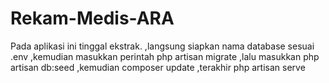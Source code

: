 # Rekam-Medis-ARA
Pada aplikasi ini tinggal ekstrak. 
,langsung siapkan nama database sesuai .env
,kemudian masukkan perintah php artisan migrate
,lalu masukkan php artisan db:seed
,kemudian composer update
,terakhir php artisan serve
